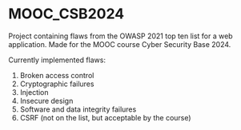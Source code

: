 # MOOC_CSB2024
 Project containing flaws from the OWASP 2021 top ten list for a web application. Made for the MOOC course Cyber Security Base 2024.
 
Currently implemented flaws:
1. Broken access control
2. Cryptographic failures
3. Injection
4. Insecure design
5. Software and data integrity failures
6. CSRF (not on the list, but acceptable by the course)
